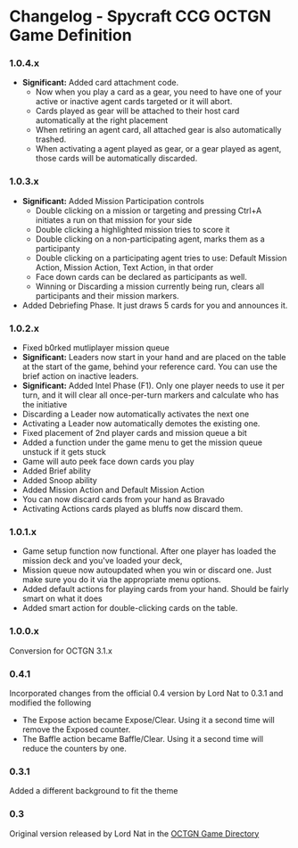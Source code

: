 Changelog - Spycraft CCG OCTGN Game Definition
===============================================

### 1.0.4.x

* **Significant:** Added card attachment code. 
  * Now when you play a card as a gear, you need to have one of your active or inactive agent cards targeted or it will abort. 
  * Cards played as gear will be attached to their host card automatically at the right placement
  * When retiring an agent card, all attached gear is also automatically trashed.
  * When activating a agent played as gear, or a gear played as agent, those cards will be automatically discarded.

### 1.0.3.x

* **Significant:** Added Mission Participation controls
  * Double clicking on a mission or targeting and pressing Ctrl+A initiates a run on that mission for your side
  * Double clicking a highlighted mission tries to score it
  * Double clicking on a non-participating agent, marks them as a participanty
  * Double clicking on a participating agent tries to use: Default Mission Action, Mission Action, Text Action, in that order
  * Face down cards can be declared as participants as well.
  * Winning or Discarding a mission currently being run, clears all participants and their mission markers.
* Added Debriefing Phase. It just draws 5 cards for you and announces it.


### 1.0.2.x

* Fixed b0rked mutliplayer mission queue
* **Significant:** Leaders now start in your hand and are placed on the table at the start of the game, behind your reference card. You can use the brief action on inactive leaders.
* **Significant:** Added Intel Phase (F1). Only one player needs to use it per turn, and it will clear all once-per-turn markers and calculate who has the initiative
* Discarding a Leader now automatically activates the next one
* Activating a Leader now automatically demotes the existing one.
* Fixed placement of 2nd player cards and mission queue a bit
* Added a function under the game menu to get the mission queue unstuck if it gets stuck
* Game will auto peek face down cards you play
* Added Brief ability 
* Added Snoop ability
* Added Mission Action and Default Mission Action
* You can now discard cards from your hand as Bravado
* Activating Actions cards played as bluffs now discard them.


### 1.0.1.x

* Game setup function now functional. After one player has loaded the mission deck and you've loaded your deck, 
* Mission queue now autoupdated when you win or discard one. Just make sure you do it via the appropriate menu options.
* Added default actions for playing cards from your hand. Should be fairly smart on what it does
* Added smart action for double-clicking cards on the table.

### 1.0.0.x

Conversion for OCTGN 3.1.x

### 0.4.1

Incorporated changes from the official 0.4 version by Lord Nat to 0.3.1 and modified the following

  * The Expose action became Expose/Clear. Using it a second time will remove the Exposed counter.
  * The Baffle action became Baffle/Clear. Using it a second time will reduce the counters by one.

### 0.3.1

Added a different background to fit the theme

### 0.3

Original version released by Lord Nat in the [OCTGN Game Directory](http://octgn.gamersjudgement.com/viewtopic.php?f=44&t=262)